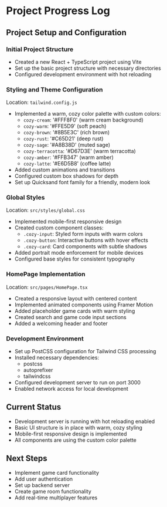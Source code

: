 # Project Progress Log

## Project Setup and Configuration

### Initial Project Structure
- Created a new React + TypeScript project using Vite
- Set up the basic project structure with necessary directories
- Configured development environment with hot reloading

### Styling and Theme Configuration
Location: `tailwind.config.js`
- Implemented a warm, cozy color palette with custom colors:
  - `cozy-cream`: '#FFF8F0' (warm cream background)
  - `cozy-warm`: '#FFE5D9' (soft peach)
  - `cozy-brown`: '#8B5E3C' (rich brown)
  - `cozy-rust`: '#C65D21' (deep rust)
  - `cozy-sage`: '#A8B38D' (muted sage)
  - `cozy-terracotta`: '#D67D3E' (warm terracotta)
  - `cozy-amber`: '#FFB347' (warm amber)
  - `cozy-latte`: '#E6D5B8' (coffee latte)
- Added custom animations and transitions
- Configured custom box shadows for depth
- Set up Quicksand font family for a friendly, modern look

### Global Styles
Location: `src/styles/global.css`
- Implemented mobile-first responsive design
- Created custom component classes:
  - `.cozy-input`: Styled form inputs with warm colors
  - `.cozy-button`: Interactive buttons with hover effects
  - `.cozy-card`: Card components with subtle shadows
- Added portrait mode enforcement for mobile devices
- Configured base styles for consistent typography

### HomePage Implementation
Location: `src/pages/HomePage.tsx`
- Created a responsive layout with centered content
- Implemented animated components using Framer Motion
- Added placeholder game cards with warm styling
- Created search and game code input sections
- Added a welcoming header and footer

### Development Environment
- Set up PostCSS configuration for Tailwind CSS processing
- Installed necessary dependencies:
  - postcss
  - autoprefixer
  - tailwindcss
- Configured development server to run on port 3000
- Enabled network access for local development

## Current Status
- Development server is running with hot reloading enabled
- Basic UI structure is in place with warm, cozy styling
- Mobile-first responsive design is implemented
- All components are using the custom color palette

## Next Steps
- Implement game card functionality
- Add user authentication
- Set up backend server
- Create game room functionality
- Add real-time multiplayer features
